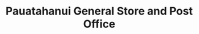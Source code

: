 ---
title: "Pauatahanui General Store and Post Office"
url: /porirua/pauatahanui-general-store-and-post-office/
shop: convenience
---
